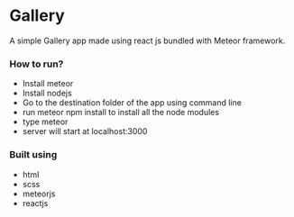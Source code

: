 # Gallery

A simple Gallery app made using react js bundled with Meteor framework.

### How to run?

* Install meteor
* Install nodejs
* Go to the destination folder of the app using command line
* run meteor npm install to install all the node modules
* type meteor
* server will start at localhost:3000


### Built using 

* html
* scss
* meteorjs
* reactjs
